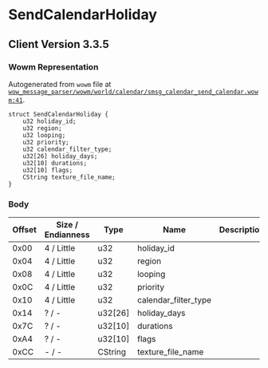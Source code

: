 # SendCalendarHoliday

## Client Version 3.3.5

### Wowm Representation

Autogenerated from `wowm` file at [`wow_message_parser/wowm/world/calendar/smsg_calendar_send_calendar.wowm:41`](https://github.com/gtker/wow_messages/tree/main/wow_message_parser/wowm/world/calendar/smsg_calendar_send_calendar.wowm#L41).
```rust,ignore
struct SendCalendarHoliday {
    u32 holiday_id;
    u32 region;
    u32 looping;
    u32 priority;
    u32 calendar_filter_type;
    u32[26] holiday_days;
    u32[10] durations;
    u32[10] flags;
    CString texture_file_name;
}
```
### Body

| Offset | Size / Endianness | Type | Name | Description | Comment |
| ------ | ----------------- | ---- | ---- | ----------- | ------- |
| 0x00 | 4 / Little | u32 | holiday_id |  |  |
| 0x04 | 4 / Little | u32 | region |  |  |
| 0x08 | 4 / Little | u32 | looping |  |  |
| 0x0C | 4 / Little | u32 | priority |  |  |
| 0x10 | 4 / Little | u32 | calendar_filter_type |  |  |
| 0x14 | ? / - | u32[26] | holiday_days |  |  |
| 0x7C | ? / - | u32[10] | durations |  |  |
| 0xA4 | ? / - | u32[10] | flags |  |  |
| 0xCC | - / - | CString | texture_file_name |  |  |

